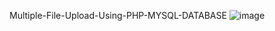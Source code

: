 Multiple-File-Upload-Using-PHP-MYSQL-DATABASE
![image](https://github.com/amrito502/Multiple-File-Upload-Using-PHP-MYSQL-DATABASE/assets/86122901/dbace4e5-fc14-48a5-8317-7fd0e6b54896)
